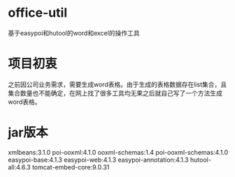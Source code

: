 # office-util
基于easypoi和hutool的word和excel的操作工具
# 项目初衷
之前因公司业务需求，需要生成word表格。由于生成的表格数据存在list集合，且集合数量也不能确定，在网上找了很多工具均无果之后就自己写了一个方法生成word表格。
# jar版本
xmlbeans:3.1.0
poi-ooxml:4.1.0
ooxml-schemas:1.4
poi-ooxml-schemas:4.1.0
easypoi-base:4.1.3
easypoi-web:4.1.3
easypoi-annotation:4.1.3
hutool-all:4.6.3
tomcat-embed-core:9.0.31
